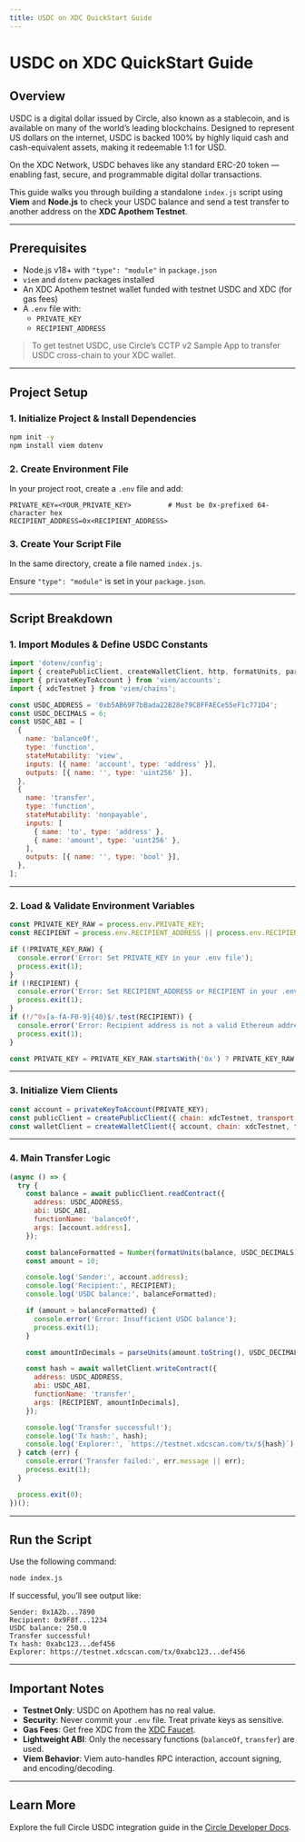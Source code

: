 ```yaml
---
title: USDC on XDC QuickStart Guide
---
```


# USDC on XDC QuickStart Guide

## Overview

USDC is a digital dollar issued by Circle, also known as a stablecoin, and is available on many of the world’s leading blockchains. Designed to represent US dollars on the internet, USDC is backed 100% by highly liquid cash and cash-equivalent assets, making it redeemable 1:1 for USD.

On the XDC Network, USDC behaves like any standard ERC-20 token — enabling fast, secure, and programmable digital dollar transactions.

This guide walks you through building a standalone `index.js` script using **Viem** and **Node.js** to check your USDC balance and send a test transfer to another address on the **XDC Apothem Testnet**.

---

## Prerequisites

- Node.js v18+ with `"type": "module"` in `package.json`
- `viem` and `dotenv` packages installed
- An XDC Apothem testnet wallet funded with testnet USDC and XDC (for gas fees)
- A `.env` file with:
  - `PRIVATE_KEY`
  - `RECIPIENT_ADDRESS`

> To get testnet USDC, use Circle’s CCTP v2 Sample App to transfer USDC cross-chain to your XDC wallet.

---

## Project Setup

### 1. Initialize Project & Install Dependencies

```bash
npm init -y
npm install viem dotenv
````

### 2. Create Environment File

In your project root, create a `.env` file and add:

```env
PRIVATE_KEY=<YOUR_PRIVATE_KEY>         # Must be 0x-prefixed 64-character hex
RECIPIENT_ADDRESS=0x<RECIPIENT_ADDRESS>
```

### 3. Create Your Script File

In the same directory, create a file named `index.js`.

Ensure `"type": "module"` is set in your `package.json`.

---

## Script Breakdown

### 1. Import Modules & Define USDC Constants

```js
import 'dotenv/config';
import { createPublicClient, createWalletClient, http, formatUnits, parseUnits } from 'viem';
import { privateKeyToAccount } from 'viem/accounts';
import { xdcTestnet } from 'viem/chains';

const USDC_ADDRESS = '0xb5AB69F7bBada22B28e79C8FFAECe55eF1c771D4';
const USDC_DECIMALS = 6;
const USDC_ABI = [
  {
    name: 'balanceOf',
    type: 'function',
    stateMutability: 'view',
    inputs: [{ name: 'account', type: 'address' }],
    outputs: [{ name: '', type: 'uint256' }],
  },
  {
    name: 'transfer',
    type: 'function',
    stateMutability: 'nonpayable',
    inputs: [
      { name: 'to', type: 'address' },
      { name: 'amount', type: 'uint256' },
    ],
    outputs: [{ name: '', type: 'bool' }],
  },
];
```

---

### 2. Load & Validate Environment Variables

```js
const PRIVATE_KEY_RAW = process.env.PRIVATE_KEY;
const RECIPIENT = process.env.RECIPIENT_ADDRESS || process.env.RECIPIENT;

if (!PRIVATE_KEY_RAW) {
  console.error('Error: Set PRIVATE_KEY in your .env file');
  process.exit(1);
}
if (!RECIPIENT) {
  console.error('Error: Set RECIPIENT_ADDRESS or RECIPIENT in your .env file');
  process.exit(1);
}
if (!/^0x[a-fA-F0-9]{40}$/.test(RECIPIENT)) {
  console.error('Error: Recipient address is not a valid Ethereum address');
  process.exit(1);
}

const PRIVATE_KEY = PRIVATE_KEY_RAW.startsWith('0x') ? PRIVATE_KEY_RAW : '0x' + PRIVATE_KEY_RAW;
```

---

### 3. Initialize Viem Clients

```js
const account = privateKeyToAccount(PRIVATE_KEY);
const publicClient = createPublicClient({ chain: xdcTestnet, transport: http() });
const walletClient = createWalletClient({ account, chain: xdcTestnet, transport: http() });
```

---

### 4. Main Transfer Logic

```js
(async () => {
  try {
    const balance = await publicClient.readContract({
      address: USDC_ADDRESS,
      abi: USDC_ABI,
      functionName: 'balanceOf',
      args: [account.address],
    });

    const balanceFormatted = Number(formatUnits(balance, USDC_DECIMALS));
    const amount = 10;

    console.log('Sender:', account.address);
    console.log('Recipient:', RECIPIENT);
    console.log('USDC balance:', balanceFormatted);

    if (amount > balanceFormatted) {
      console.error('Error: Insufficient USDC balance');
      process.exit(1);
    }

    const amountInDecimals = parseUnits(amount.toString(), USDC_DECIMALS);

    const hash = await walletClient.writeContract({
      address: USDC_ADDRESS,
      abi: USDC_ABI,
      functionName: 'transfer',
      args: [RECIPIENT, amountInDecimals],
    });

    console.log('Transfer successful!');
    console.log('Tx hash:', hash);
    console.log('Explorer:', `https://testnet.xdcscan.com/tx/${hash}`);
  } catch (err) {
    console.error('Transfer failed:', err.message || err);
    process.exit(1);
  }

  process.exit(0);
})();
```

---

## Run the Script

Use the following command:

```bash
node index.js
```

If successful, you’ll see output like:

```
Sender: 0x1A2b...7890
Recipient: 0x9F8f...1234
USDC balance: 250.0
Transfer successful!
Tx hash: 0xabc123...def456
Explorer: https://testnet.xdcscan.com/tx/0xabc123...def456
```

---

## Important Notes

* **Testnet Only**: USDC on Apothem has no real value.
* **Security**: Never commit your `.env` file. Treat private keys as sensitive.
* **Gas Fees**: Get free XDC from the [XDC Faucet](https://faucet.apothem.network/).
* **Lightweight ABI**: Only the necessary functions (`balanceOf`, `transfer`) are used.
* **Viem Behavior**: Viem auto-handles RPC interaction, account signing, and encoding/decoding.

---

## Learn More

Explore the full Circle USDC integration guide in the [Circle Developer Docs](https://developers.circle.com).


